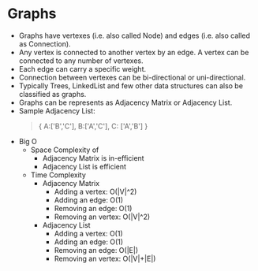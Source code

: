 # Graphs

- Graphs have vertexes (i.e. also called Node) and edges (i.e. also called as Connection).
- Any vertex is connected to another vertex by an edge. A vertex can be connected to any number of vertexes.
- Each edge can carry a specific weight.
- Connection between vertexes can be bi-directional or uni-directional.
- Typically Trees, LinkedList and few other data structures can also be classified as graphs.
- Graphs can be represents as Adjacency Matrix or Adjacency List.
- Sample Adjacency List:
  > {
  > A:['B','C'],
  > B:['A','C'],
  > C: ['A','B']
  > }
- Big O
  - Space Complexity of
    - Adjacency Matrix is in-efficient
    - Adjacency List is efficient
  - Time Complexity
    - Adjacency Matrix
      - Adding a vertex: O(|V|^2)
      - Adding an edge: O(1)
      - Removing an edge: O(1)
      - Removing an vertex: O(|V|^2)
    - Adjacency List
      - Adding a vertex: O(1)
      - Adding an edge: O(1)
      - Removing an edge: O(|E|)
      - Removing an vertex: O(|V|+|E|)
